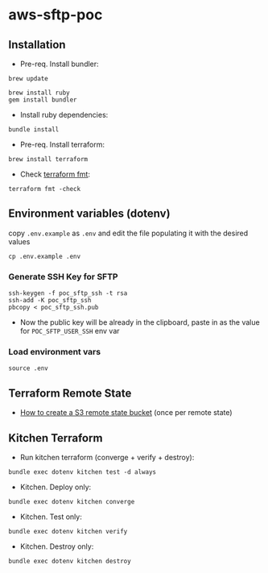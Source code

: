 # aws-sftp-poc

## Installation
* Pre-req. Install bundler:
```shell script
brew update
```

```shell script
brew install ruby
gem install bundler
```

* Install ruby dependencies:
```shell script
bundle install
```

* Pre-req. Install terraform:
```shell script
brew install terraform
```

* Check [terraform fmt](https://www.terraform.io/docs/commands/fmt.html):
```shell script
terraform fmt -check
```

## Environment variables (dotenv)
copy `.env.example` as `.env` and edit the file populating it with the desired values
```shell script
cp .env.example .env
```

### Generate SSH Key for SFTP
```shell script
ssh-keygen -f poc_sftp_ssh -t rsa
ssh-add -K poc_sftp_ssh
pbcopy < poc_sftp_ssh.pub
```
* Now the public key will be already in the clipboard, paste in as the value for `POC_SFTP_USER_SSH` env var

### Load environment vars
```shell script
source .env
```

## Terraform Remote State
* [How to create a S3 remote state bucket](remote-state/README.md) (once per remote state)

## Kitchen Terraform
* Run kitchen terraform (converge + verify + destroy):
```shell script
bundle exec dotenv kitchen test -d always
```

* Kitchen. Deploy only:
```shell script
bundle exec dotenv kitchen converge
```

* Kitchen. Test only:
```shell script
bundle exec dotenv kitchen verify
```

* Kitchen. Destroy only:
```shell script
bundle exec dotenv kitchen destroy
```
